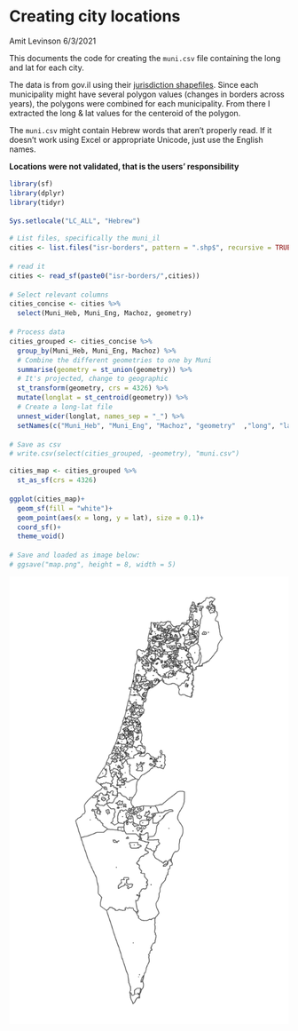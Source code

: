 Creating city locations
================
Amit Levinson
6/3/2021

This documents the code for creating the `muni.csv` file containing the
long and lat for each city.

The data is from gov.il using their [jurisdiction
shapefiles](https://www.gov.il/he/departments/guides/info-gis). Since
each municipality might have several polygon values (changes in borders
across years), the polygons were combined for each municipality. From
there I extracted the long & lat values for the centeroid of the
polygon.

The `muni.csv` might contain Hebrew words that aren’t properly read. If
it doesn’t work using Excel or appropriate Unicode, just use the English
names.

**Locations were not validated, that is the users’ responsibility**

``` r
library(sf)
library(dplyr)
library(tidyr)

Sys.setlocale("LC_ALL", "Hebrew")
```

``` r
# List files, specifically the muni_il
cities <- list.files("isr-borders", pattern = ".shp$", recursive = TRUE)[230]

# read it
cities <- read_sf(paste0("isr-borders/",cities))

# Select relevant columns
cities_concise <- cities %>% 
  select(Muni_Heb, Muni_Eng, Machoz, geometry)

# Process data
cities_grouped <- cities_concise %>% 
  group_by(Muni_Heb, Muni_Eng, Machoz) %>% 
  # Combine the different geometries to one by Muni
  summarise(geometry = st_union(geometry)) %>% 
  # It's projected, change to geographic
  st_transform(geometry, crs = 4326) %>% 
  mutate(longlat = st_centroid(geometry)) %>% 
  # Create a long-lat file
  unnest_wider(longlat, names_sep = "_") %>% 
  setNames(c("Muni_Heb", "Muni_Eng", "Machoz", "geometry"  ,"long", "lat"))

# Save as csv
# write.csv(select(cities_grouped, -geometry), "muni.csv")
```

``` r
cities_map <- cities_grouped %>% 
  st_as_sf(crs = 4326)

ggplot(cities_map)+
  geom_sf(fill = "white")+
  geom_point(aes(x = long, y = lat), size = 0.1)+
  coord_sf()+
  theme_void()

# Save and loaded as image below:
# ggsave("map.png", height = 8, width = 5)
```

![](map.png)
